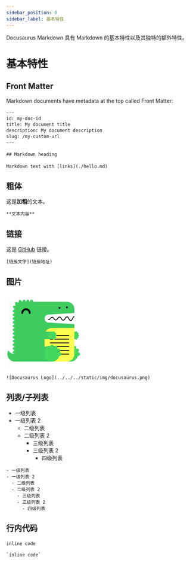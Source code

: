 ```yaml
---
sidebar_position: 0
sidebar_label: 基本特性
---
```


Docusaurus Markdown 具有 Markdown 的基本特性以及其独特的额外特性。

# 基本特性

## Front Matter

Markdown documents have metadata at the top called Front Matter:

```
---
id: my-doc-id
title: My document title
description: My document description
slug: /my-custom-url
---

## Markdown heading

Markdown text with [links](./hello.md)
```

## 粗体

这是**加粗**的文本。

```
**文本内容**
```

## 链接

这是 [GitHub](https://github.com/recallwei/) 链接。

```
[链接文字](链接地址)
```

## 图片

![Docusaurus Logo](../../../static/img/docusaurus.png)

```
![Docusaurus Logo](../../../static/img/docusaurus.png)
```

## 列表/子列表

- 一级列表
- 一级列表 2
  - 二级列表
  - 二级列表 2
    - 三级列表
    - 三级列表 2
      - 四级列表

```
- 一级列表
- 一级列表 2
  - 二级列表
  - 二级列表 2
    - 三级列表
    - 三级列表 2
      - 四级列表
```

## 行内代码

`inline code`

```
`inline code`
```
